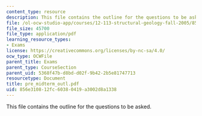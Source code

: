 ```yaml
---
content_type: resource
description: This file contains the outline for the questions to be asked.
file: /ol-ocw-studio-app/courses/12-113-structural-geology-fall-2005/856e310812fc60380419a3002d8a1338_pre_midterm_outl.pdf
file_size: 45700
file_type: application/pdf
learning_resource_types:
- Exams
license: https://creativecommons.org/licenses/by-nc-sa/4.0/
ocw_type: OCWFile
parent_title: Exams
parent_type: CourseSection
parent_uid: 5368f47b-d8bd-d02f-9b42-2b5e81747713
resourcetype: Document
title: pre_midterm_outl.pdf
uid: 856e3108-12fc-6038-0419-a3002d8a1338
---
```

This file contains the outline for the questions to be asked.